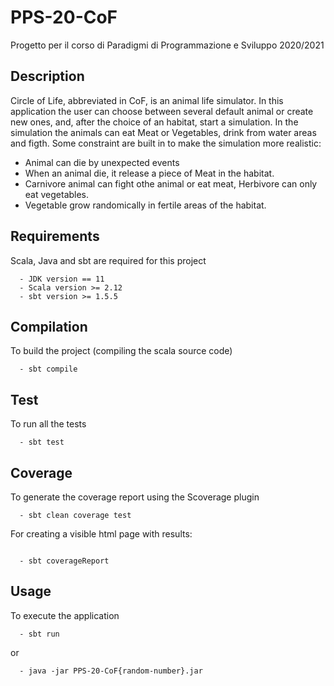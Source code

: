 # PPS-20-CoF
Progetto per il corso di Paradigmi di Programmazione e Sviluppo 2020/2021

## Description
Circle of Life, abbreviated in CoF, is an animal life simulator. In this application the user can choose between several default animal or create new ones, and, after the choice of an habitat, start a simulation. In the simulation the animals can eat Meat or Vegetables, drink from water areas and figth. Some constraint are built in to make the simulation more realistic:
  - Animal can die by unexpected events
  - When an animal die, it release a piece of Meat in the habitat.
  - Carnivore animal can fight othe animal or eat meat, Herbivore can only eat vegetables.
  - Vegetable grow randomically in fertile areas of the habitat.

## Requirements
Scala, Java and sbt are required for this project
``` shell
  - JDK version == 11
  - Scala version >= 2.12
  - sbt version >= 1.5.5
```
## Compilation
To build the project (compiling the scala source code)
``` shell
  - sbt compile
```
## Test
To run all the tests
``` shell
  - sbt test
``` 
## Coverage
To generate the coverage report using the Scoverage plugin
``` shell
  - sbt clean coverage test
``` 
For creating a visible html page with results:
``` shell
 
  - sbt coverageReport
```
## Usage
To execute the application
``` shell
  - sbt run
``` 
  or
``` shell
  - java -jar PPS-20-CoF{random-number}.jar
```

